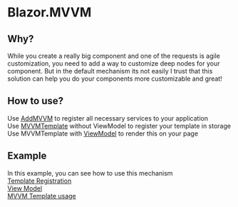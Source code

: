 # Blazor.MVVM
## Why?
While you create a really big component and one of the requests is agile customization, you need to add a way to customize deep nodes for your component. But in the default mechanism its not easily 
I trust that this solution can help you do your components more customizable and great!

## How to use?
Use [AddMVVM](./Blazor.MVVM/Registration.cs) to register all necessary services to your application </br>
Use [MVVMTemplate](./Blazor.MVVM/MVVMTemplate.razor.cs) without ViewModel to register your template in storage  </br>
Use MVVMTemplate with [ViewModel](./Blazor.MVVM/BaseViewModel.cs) to render this on your page 

## Example
In this example, you can see how to use this mechanism  </br>
[Template Registration](./Example/Shared/RegistrateTemplates.razor)  </br>
[View Model](./Example/ViewModels.cs)  </br>
[MVVM Template usage](./Example/Pages/Index.razor)  </br>
